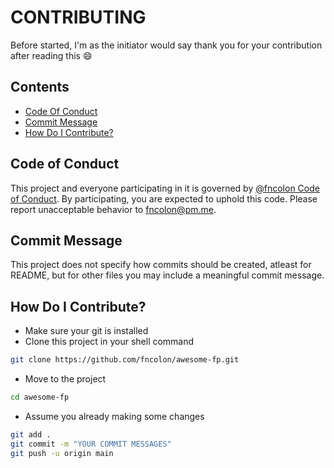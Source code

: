 # CONTRIBUTING

Before started, I'm as the initiator would say thank you for your contribution after reading this 😄

## Contents

- [Code Of Conduct](#code-of-conduct)
- [Commit Message](#commit-message)
- [How Do I Contribute?](#how-do-i-contribute?)

## Code of Conduct

This project and everyone participating in it is governed by [@fncolon Code of Conduct](CODE_OF_CONDUCT.md). By participating, you are expected to uphold this code. Please report unacceptable behavior to [fncolon@pm.me](mailto:fncolon@pm.me).

## Commit Message

This project does not specify how commits should be created, atleast for README, but for other files you may include a meaningful commit message.

## How Do I Contribute?

- Make sure your git is installed
- Clone this project in your shell command

```sh
git clone https://github.com/fncolon/awesome-fp.git
```

- Move to the project

```sh
cd awesome-fp
```

- Assume you already making some changes

```sh
git add .
git commit -m "YOUR COMMIT MESSAGES"
git push -u origin main
```

